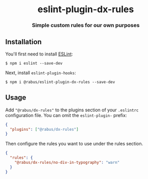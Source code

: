 <h1 align="center"> eslint-plugin-dx-rules </h1>

<h3 align="center"> Simple custom rules for our own purposes </h3>


## Installation

You'll first need to install [ESLint](http://eslint.org):

```
$ npm i eslint --save-dev
```

Next, install `eslint-plugin-hooks`:

```
$ npm i @rabus/eslint-plugin-dx-rules --save-dev
```

## Usage

Add `"@rabus/dx-rules"` to the plugins section of your `.eslintrc` configuration file. You can omit the `eslint-plugin-` prefix:

```json
{
  "plugins": ["@rabus/dx-rules"]
}
```

Then configure the rules you want to use under the rules section.

```json
{
  "rules": {
    "@rabus/dx-rules/no-div-in-typography": "warn"
  }
}
```
